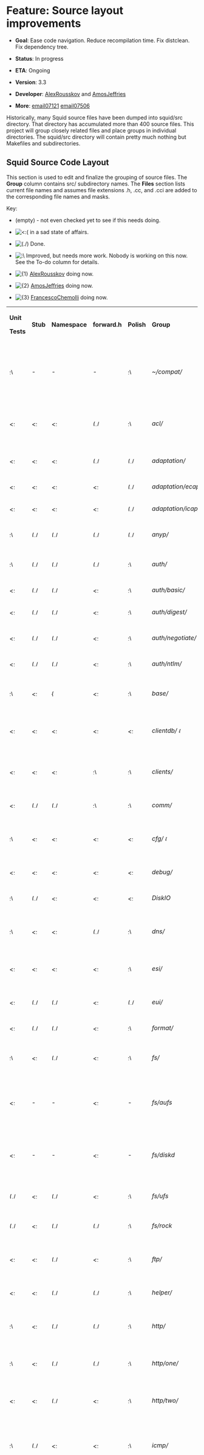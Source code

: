 # Feature: Source layout improvements

  - **Goal**: Ease code navigation. Reduce recompilation time. Fix
    distclean. Fix dependency tree.

  - **Status**: In progress

  - **ETA**: Ongoing

  - **Version**: 3.3

  - **Developer**:
    [AlexRousskov](https://wiki.squid-cache.org/action/show/Features/SourceLayout/AlexRousskov#)
    and
    [AmosJeffries](https://wiki.squid-cache.org/action/show/Features/SourceLayout/AmosJeffries#)

  - **More**:
    [email07121](http://www.mail-archive.com/squid-dev@squid-cache.org/msg07121.html)
    [email07506](http://www.mail-archive.com/squid-dev@squid-cache.org/msg07506.html)

Historically, many Squid source files have been dumped into squid/src
directory. That directory has accumulated more than 400 source files.
This project will group closely related files and place groups in
individual directories. The squid/src directory will contain pretty much
nothing but Makefiles and subdirectories.

## Squid Source Code Layout

This section is used to edit and finalize the grouping of source files.
The **Group** column contains src/ subdirectory names. The **Files**
section lists current file names and assumes file extensions .h, .cc,
and .cci are added to the corresponding file names and masks.

Key:

  - (empty) - not even checked yet to see if this needs doing.

  - ![\<:(](https://wiki.squid-cache.org/wiki/squidtheme/img/frown.png)
    in a sad state of affairs.

  - ![(./)](https://wiki.squid-cache.org/wiki/squidtheme/img/checkmark.png)
    Done.

  - ![:\\](https://wiki.squid-cache.org/wiki/squidtheme/img/ohwell.png)
    Improved, but needs more work. Nobody is working on this now. See
    the To-do column for details.

  - ![{1}](https://wiki.squid-cache.org/wiki/squidtheme/img/prio1.png)
    [AlexRousskov](https://wiki.squid-cache.org/action/show/Features/SourceLayout/AlexRousskov#)
    doing now.

  - ![{2}](https://wiki.squid-cache.org/wiki/squidtheme/img/prio2.png)
    [AmosJeffries](https://wiki.squid-cache.org/action/show/Features/SourceLayout/AmosJeffries#)
    doing now.

  - ![{3}](https://wiki.squid-cache.org/wiki/squidtheme/img/prio3.png)
    [FrancescoChemolli](https://wiki.squid-cache.org/action/show/Features/SourceLayout/FrancescoChemolli#)
    doing now.

<table>
<tbody>
<tr class="odd">
<td><p><strong>Unit</strong></p>
<p><strong>Tests</strong></p></td>
<td><p><strong>Stub</strong></p></td>
<td><p><strong>Namespace</strong></p></td>
<td><p><strong>forward.h</strong></p></td>
<td><p><strong>Polish</strong></p></td>
<td><p><strong>Group</strong></p></td>
<td><p><strong>Definition</strong></p></td>
<td><p><strong>Files and To-do</strong></p></td>
</tr>
<tr class="even">
<td><p><img src="https://wiki.squid-cache.org/wiki/squidtheme/img/ohwell.png" width="15" height="15" alt=":\" /></p></td>
<td><p>-</p></td>
<td><p>-</p></td>
<td><p>-</p></td>
<td><p><img src="https://wiki.squid-cache.org/wiki/squidtheme/img/ohwell.png" width="15" height="15" alt=":\" /></p></td>
<td><p><em>~/compat/</em></p></td>
<td><p>Portability primitives.</p>
<p>This is a full layer below everything, should be seamless with the OS API.</p></td>
<td><p>** migrate remaining pieces from squid.h and squid-old.h into compat</p></td>
</tr>
<tr class="odd">
<td><p><img src="https://wiki.squid-cache.org/wiki/squidtheme/img/frown.png" width="15" height="15" alt="&lt;:(" /></p></td>
<td><p><img src="https://wiki.squid-cache.org/wiki/squidtheme/img/frown.png" width="15" height="15" alt="&lt;:(" /></p></td>
<td><p><img src="https://wiki.squid-cache.org/wiki/squidtheme/img/frown.png" width="15" height="15" alt="&lt;:(" /></p></td>
<td><p><img src="https://wiki.squid-cache.org/wiki/squidtheme/img/checkmark.png" width="20" height="15" alt="(./)" /></p></td>
<td><p><img src="https://wiki.squid-cache.org/wiki/squidtheme/img/ohwell.png" width="15" height="15" alt=":\" /></p></td>
<td><p><em>acl/</em></p></td>
<td><p>Access Controls</p></td>
<td><p>ACL* external_acl.*, Add Acl namespace and rename classes?</p></td>
</tr>
<tr class="even">
<td><p><img src="https://wiki.squid-cache.org/wiki/squidtheme/img/frown.png" width="15" height="15" alt="&lt;:(" /></p></td>
<td><p><img src="https://wiki.squid-cache.org/wiki/squidtheme/img/frown.png" width="15" height="15" alt="&lt;:(" /></p></td>
<td><p><img src="https://wiki.squid-cache.org/wiki/squidtheme/img/frown.png" width="15" height="15" alt="&lt;:(" /></p></td>
<td><p><img src="https://wiki.squid-cache.org/wiki/squidtheme/img/checkmark.png" width="20" height="15" alt="(./)" /></p></td>
<td><p><img src="https://wiki.squid-cache.org/wiki/squidtheme/img/checkmark.png" width="20" height="15" alt="(./)" /></p></td>
<td><p><em>adaptation/</em></p></td>
<td><p>code common to eCAP and ICAP</p></td>
<td></td>
</tr>
<tr class="odd">
<td><p><img src="https://wiki.squid-cache.org/wiki/squidtheme/img/frown.png" width="15" height="15" alt="&lt;:(" /></p></td>
<td><p><img src="https://wiki.squid-cache.org/wiki/squidtheme/img/frown.png" width="15" height="15" alt="&lt;:(" /></p></td>
<td><p><img src="https://wiki.squid-cache.org/wiki/squidtheme/img/frown.png" width="15" height="15" alt="&lt;:(" /></p></td>
<td><p><img src="https://wiki.squid-cache.org/wiki/squidtheme/img/frown.png" width="15" height="15" alt="&lt;:(" /></p></td>
<td><p><img src="https://wiki.squid-cache.org/wiki/squidtheme/img/checkmark.png" width="20" height="15" alt="(./)" /></p></td>
<td><p><em>adaptation/ecap/</em></p></td>
<td><p>eCAP support</p></td>
<td></td>
</tr>
<tr class="even">
<td><p><img src="https://wiki.squid-cache.org/wiki/squidtheme/img/frown.png" width="15" height="15" alt="&lt;:(" /></p></td>
<td><p><img src="https://wiki.squid-cache.org/wiki/squidtheme/img/frown.png" width="15" height="15" alt="&lt;:(" /></p></td>
<td><p><img src="https://wiki.squid-cache.org/wiki/squidtheme/img/frown.png" width="15" height="15" alt="&lt;:(" /></p></td>
<td><p><img src="https://wiki.squid-cache.org/wiki/squidtheme/img/frown.png" width="15" height="15" alt="&lt;:(" /></p></td>
<td><p><img src="https://wiki.squid-cache.org/wiki/squidtheme/img/checkmark.png" width="20" height="15" alt="(./)" /></p></td>
<td><p><em>adaptation/icap/</em></p></td>
<td><p>ICAP support</p></td>
<td></td>
</tr>
<tr class="odd">
<td><p><img src="https://wiki.squid-cache.org/wiki/squidtheme/img/ohwell.png" width="15" height="15" alt=":\" /></p></td>
<td><p><img src="https://wiki.squid-cache.org/wiki/squidtheme/img/checkmark.png" width="20" height="15" alt="(./)" /></p></td>
<td><p><img src="https://wiki.squid-cache.org/wiki/squidtheme/img/checkmark.png" width="20" height="15" alt="(./)" /></p></td>
<td><p><img src="https://wiki.squid-cache.org/wiki/squidtheme/img/checkmark.png" width="20" height="15" alt="(./)" /></p></td>
<td><p><img src="https://wiki.squid-cache.org/wiki/squidtheme/img/checkmark.png" width="20" height="15" alt="(./)" /></p></td>
<td><p><em>anyp/</em></p></td>
<td><p>Protocol-independent protocol primitives</p></td>
<td><p>url* urn* ProtoPort*</p></td>
</tr>
<tr class="even">
<td><p><img src="https://wiki.squid-cache.org/wiki/squidtheme/img/ohwell.png" width="15" height="15" alt=":\" /></p></td>
<td><p><img src="https://wiki.squid-cache.org/wiki/squidtheme/img/checkmark.png" width="20" height="15" alt="(./)" /></p></td>
<td><p><img src="https://wiki.squid-cache.org/wiki/squidtheme/img/checkmark.png" width="20" height="15" alt="(./)" /></p></td>
<td><p><img src="https://wiki.squid-cache.org/wiki/squidtheme/img/checkmark.png" width="20" height="15" alt="(./)" /></p></td>
<td><p><img src="https://wiki.squid-cache.org/wiki/squidtheme/img/ohwell.png" width="15" height="15" alt=":\" /></p></td>
<td><p><em>auth/</em></p></td>
<td><p>Authentication schemes</p></td>
<td></td>
</tr>
<tr class="odd">
<td><p><img src="https://wiki.squid-cache.org/wiki/squidtheme/img/frown.png" width="15" height="15" alt="&lt;:(" /></p></td>
<td><p><img src="https://wiki.squid-cache.org/wiki/squidtheme/img/checkmark.png" width="20" height="15" alt="(./)" /></p></td>
<td><p><img src="https://wiki.squid-cache.org/wiki/squidtheme/img/checkmark.png" width="20" height="15" alt="(./)" /></p></td>
<td><p><img src="https://wiki.squid-cache.org/wiki/squidtheme/img/frown.png" width="15" height="15" alt="&lt;:(" /></p></td>
<td><p><img src="https://wiki.squid-cache.org/wiki/squidtheme/img/ohwell.png" width="15" height="15" alt=":\" /></p></td>
<td><p><em>auth/basic/</em></p></td>
<td><p>Basic Authentication</p></td>
<td></td>
</tr>
<tr class="even">
<td><p><img src="https://wiki.squid-cache.org/wiki/squidtheme/img/frown.png" width="15" height="15" alt="&lt;:(" /></p></td>
<td><p><img src="https://wiki.squid-cache.org/wiki/squidtheme/img/checkmark.png" width="20" height="15" alt="(./)" /></p></td>
<td><p><img src="https://wiki.squid-cache.org/wiki/squidtheme/img/checkmark.png" width="20" height="15" alt="(./)" /></p></td>
<td><p><img src="https://wiki.squid-cache.org/wiki/squidtheme/img/frown.png" width="15" height="15" alt="&lt;:(" /></p></td>
<td><p><img src="https://wiki.squid-cache.org/wiki/squidtheme/img/ohwell.png" width="15" height="15" alt=":\" /></p></td>
<td><p><em>auth/digest/</em></p></td>
<td><p>Digest Authentication</p></td>
<td></td>
</tr>
<tr class="odd">
<td><p><img src="https://wiki.squid-cache.org/wiki/squidtheme/img/frown.png" width="15" height="15" alt="&lt;:(" /></p></td>
<td><p><img src="https://wiki.squid-cache.org/wiki/squidtheme/img/checkmark.png" width="20" height="15" alt="(./)" /></p></td>
<td><p><img src="https://wiki.squid-cache.org/wiki/squidtheme/img/checkmark.png" width="20" height="15" alt="(./)" /></p></td>
<td><p><img src="https://wiki.squid-cache.org/wiki/squidtheme/img/frown.png" width="15" height="15" alt="&lt;:(" /></p></td>
<td><p><img src="https://wiki.squid-cache.org/wiki/squidtheme/img/ohwell.png" width="15" height="15" alt=":\" /></p></td>
<td><p><em>auth/negotiate/</em></p></td>
<td><p>Negotiate Authentication</p></td>
<td></td>
</tr>
<tr class="even">
<td><p><img src="https://wiki.squid-cache.org/wiki/squidtheme/img/frown.png" width="15" height="15" alt="&lt;:(" /></p></td>
<td><p><img src="https://wiki.squid-cache.org/wiki/squidtheme/img/checkmark.png" width="20" height="15" alt="(./)" /></p></td>
<td><p><img src="https://wiki.squid-cache.org/wiki/squidtheme/img/checkmark.png" width="20" height="15" alt="(./)" /></p></td>
<td><p><img src="https://wiki.squid-cache.org/wiki/squidtheme/img/frown.png" width="15" height="15" alt="&lt;:(" /></p></td>
<td><p><img src="https://wiki.squid-cache.org/wiki/squidtheme/img/ohwell.png" width="15" height="15" alt=":\" /></p></td>
<td><p><em>auth/ntlm/</em></p></td>
<td><p>NTLM Authentication</p></td>
<td></td>
</tr>
<tr class="odd">
<td><p><img src="https://wiki.squid-cache.org/wiki/squidtheme/img/ohwell.png" width="15" height="15" alt=":\" /></p></td>
<td><p><img src="https://wiki.squid-cache.org/wiki/squidtheme/img/frown.png" width="15" height="15" alt="&lt;:(" /></p></td>
<td><p><img src="https://wiki.squid-cache.org/wiki/squidtheme/img/icon-error.png" width="16" height="16" alt="{X}" /></p></td>
<td><p><img src="https://wiki.squid-cache.org/wiki/squidtheme/img/frown.png" width="15" height="15" alt="&lt;:(" /></p></td>
<td><p><img src="https://wiki.squid-cache.org/wiki/squidtheme/img/ohwell.png" width="15" height="15" alt=":\" /></p></td>
<td><p><em>base/</em></p></td>
<td><p>Commonly used code without a better place to go.</p></td>
<td><p>Async*? wordlist.* dlink.* hash.*</p></td>
</tr>
<tr class="even">
<td><p><img src="https://wiki.squid-cache.org/wiki/squidtheme/img/frown.png" width="15" height="15" alt="&lt;:(" /></p></td>
<td><p><img src="https://wiki.squid-cache.org/wiki/squidtheme/img/frown.png" width="15" height="15" alt="&lt;:(" /></p></td>
<td><p><img src="https://wiki.squid-cache.org/wiki/squidtheme/img/frown.png" width="15" height="15" alt="&lt;:(" /></p></td>
<td><p><img src="https://wiki.squid-cache.org/wiki/squidtheme/img/frown.png" width="15" height="15" alt="&lt;:(" /></p></td>
<td><p><img src="https://wiki.squid-cache.org/wiki/squidtheme/img/frown.png" width="15" height="15" alt="&lt;:(" /></p></td>
<td><p><em>clientdb/</em> <img src="https://wiki.squid-cache.org/wiki/squidtheme/img/prio2.png" width="15" height="13" alt="{2}" /></p></td>
<td><p>Database of information about clients</p></td>
<td><p>PR <a href="https://github.com/squid-cache/squid/pull/954#">954</a> client_db.*</p></td>
</tr>
<tr class="odd">
<td><p><img src="https://wiki.squid-cache.org/wiki/squidtheme/img/frown.png" width="15" height="15" alt="&lt;:(" /></p></td>
<td><p><img src="https://wiki.squid-cache.org/wiki/squidtheme/img/frown.png" width="15" height="15" alt="&lt;:(" /></p></td>
<td><p><img src="https://wiki.squid-cache.org/wiki/squidtheme/img/frown.png" width="15" height="15" alt="&lt;:(" /></p></td>
<td><p><img src="https://wiki.squid-cache.org/wiki/squidtheme/img/ohwell.png" width="15" height="15" alt=":\" /></p></td>
<td><p><img src="https://wiki.squid-cache.org/wiki/squidtheme/img/ohwell.png" width="15" height="15" alt=":\" /></p></td>
<td><p><em>clients/</em></p></td>
<td><p>Protocol clients and gateway components for connecting to upstream servers</p></td>
<td><p>ftp.*, http.*, gopher.*</p></td>
</tr>
<tr class="even">
<td><p><img src="https://wiki.squid-cache.org/wiki/squidtheme/img/frown.png" width="15" height="15" alt="&lt;:(" /></p></td>
<td><p><img src="https://wiki.squid-cache.org/wiki/squidtheme/img/checkmark.png" width="20" height="15" alt="(./)" /></p></td>
<td><p><img src="https://wiki.squid-cache.org/wiki/squidtheme/img/checkmark.png" width="20" height="15" alt="(./)" /></p></td>
<td><p><img src="https://wiki.squid-cache.org/wiki/squidtheme/img/ohwell.png" width="15" height="15" alt=":\" /></p></td>
<td><p><img src="https://wiki.squid-cache.org/wiki/squidtheme/img/ohwell.png" width="15" height="15" alt=":\" /></p></td>
<td><p><em>comm/</em></p></td>
<td><p>I/O subsystem</p></td>
<td></td>
</tr>
<tr class="odd">
<td><p><img src="https://wiki.squid-cache.org/wiki/squidtheme/img/ohwell.png" width="15" height="15" alt=":\" /></p></td>
<td><p><img src="https://wiki.squid-cache.org/wiki/squidtheme/img/frown.png" width="15" height="15" alt="&lt;:(" /></p></td>
<td><p><img src="https://wiki.squid-cache.org/wiki/squidtheme/img/frown.png" width="15" height="15" alt="&lt;:(" /></p></td>
<td><p><img src="https://wiki.squid-cache.org/wiki/squidtheme/img/frown.png" width="15" height="15" alt="&lt;:(" /></p></td>
<td><p><img src="https://wiki.squid-cache.org/wiki/squidtheme/img/frown.png" width="15" height="15" alt="&lt;:(" /></p></td>
<td><p><em>cfg/</em> <img src="https://wiki.squid-cache.org/wiki/squidtheme/img/prio2.png" width="15" height="13" alt="{2}" /></p></td>
<td><p>squid.conf parsing and management</p></td>
<td><p>PR <a href="https://github.com/squid-cache/squid/pull/928#">928</a>, cache_cf.* cf.* cf_* Parser.* <a href="https://wiki.squid-cache.org/action/show/Features/SourceLayout/ConfigParser#">ConfigParser</a>.* <a href="https://wiki.squid-cache.org/action/show/Features/SourceLayout/ConfigOption#">ConfigOption</a>.*</p></td>
</tr>
<tr class="even">
<td><p><img src="https://wiki.squid-cache.org/wiki/squidtheme/img/frown.png" width="15" height="15" alt="&lt;:(" /></p></td>
<td><p><img src="https://wiki.squid-cache.org/wiki/squidtheme/img/frown.png" width="15" height="15" alt="&lt;:(" /></p></td>
<td><p><img src="https://wiki.squid-cache.org/wiki/squidtheme/img/frown.png" width="15" height="15" alt="&lt;:(" /></p></td>
<td><p><img src="https://wiki.squid-cache.org/wiki/squidtheme/img/frown.png" width="15" height="15" alt="&lt;:(" /></p></td>
<td><p><img src="https://wiki.squid-cache.org/wiki/squidtheme/img/frown.png" width="15" height="15" alt="&lt;:(" /></p></td>
<td><p><em>debug/</em></p></td>
<td><p>Debug core utilities</p></td>
<td></td>
</tr>
<tr class="odd">
<td><p><img src="https://wiki.squid-cache.org/wiki/squidtheme/img/ohwell.png" width="15" height="15" alt=":\" /></p></td>
<td><p><img src="https://wiki.squid-cache.org/wiki/squidtheme/img/checkmark.png" width="20" height="15" alt="(./)" /></p></td>
<td><p><img src="https://wiki.squid-cache.org/wiki/squidtheme/img/frown.png" width="15" height="15" alt="&lt;:(" /></p></td>
<td><p><img src="https://wiki.squid-cache.org/wiki/squidtheme/img/frown.png" width="15" height="15" alt="&lt;:(" /></p></td>
<td><p><img src="https://wiki.squid-cache.org/wiki/squidtheme/img/frown.png" width="15" height="15" alt="&lt;:(" /></p></td>
<td><p><em>DiskIO</em></p></td>
<td><p>I/O primitives for filesystem access</p></td>
<td></td>
</tr>
<tr class="even">
<td><p><img src="https://wiki.squid-cache.org/wiki/squidtheme/img/ohwell.png" width="15" height="15" alt=":\" /></p></td>
<td><p><img src="https://wiki.squid-cache.org/wiki/squidtheme/img/frown.png" width="15" height="15" alt="&lt;:(" /></p></td>
<td><p><img src="https://wiki.squid-cache.org/wiki/squidtheme/img/frown.png" width="15" height="15" alt="&lt;:(" /></p></td>
<td><p><img src="https://wiki.squid-cache.org/wiki/squidtheme/img/checkmark.png" width="20" height="15" alt="(./)" /></p></td>
<td><p><img src="https://wiki.squid-cache.org/wiki/squidtheme/img/ohwell.png" width="15" height="15" alt=":\" /></p></td>
<td><p><em>dns/</em></p></td>
<td><p>DNS components (Internal, dnsserver, caches)</p></td>
<td><p>dns*, ipcache.* fqdncache.*</p></td>
</tr>
<tr class="odd">
<td><p><img src="https://wiki.squid-cache.org/wiki/squidtheme/img/frown.png" width="15" height="15" alt="&lt;:(" /></p></td>
<td><p><img src="https://wiki.squid-cache.org/wiki/squidtheme/img/frown.png" width="15" height="15" alt="&lt;:(" /></p></td>
<td><p><img src="https://wiki.squid-cache.org/wiki/squidtheme/img/frown.png" width="15" height="15" alt="&lt;:(" /></p></td>
<td><p><img src="https://wiki.squid-cache.org/wiki/squidtheme/img/frown.png" width="15" height="15" alt="&lt;:(" /></p></td>
<td><p><img src="https://wiki.squid-cache.org/wiki/squidtheme/img/ohwell.png" width="15" height="15" alt=":\" /></p></td>
<td><p><em>esi/</em></p></td>
<td><p>ESI support</p></td>
<td><p>ESI*, Add Esi namespace, rename classes</p></td>
</tr>
<tr class="even">
<td><p><img src="https://wiki.squid-cache.org/wiki/squidtheme/img/frown.png" width="15" height="15" alt="&lt;:(" /></p></td>
<td><p><img src="https://wiki.squid-cache.org/wiki/squidtheme/img/checkmark.png" width="20" height="15" alt="(./)" /></p></td>
<td><p><img src="https://wiki.squid-cache.org/wiki/squidtheme/img/checkmark.png" width="20" height="15" alt="(./)" /></p></td>
<td><p><img src="https://wiki.squid-cache.org/wiki/squidtheme/img/frown.png" width="15" height="15" alt="&lt;:(" /></p></td>
<td><p><img src="https://wiki.squid-cache.org/wiki/squidtheme/img/checkmark.png" width="20" height="15" alt="(./)" /></p></td>
<td><p><em>eui/</em></p></td>
<td><p>EUI-48 / MAC / ARP operations</p></td>
<td></td>
</tr>
<tr class="odd">
<td><p><img src="https://wiki.squid-cache.org/wiki/squidtheme/img/frown.png" width="15" height="15" alt="&lt;:(" /></p></td>
<td><p><img src="https://wiki.squid-cache.org/wiki/squidtheme/img/checkmark.png" width="20" height="15" alt="(./)" /></p></td>
<td><p><img src="https://wiki.squid-cache.org/wiki/squidtheme/img/checkmark.png" width="20" height="15" alt="(./)" /></p></td>
<td><p><img src="https://wiki.squid-cache.org/wiki/squidtheme/img/frown.png" width="15" height="15" alt="&lt;:(" /></p></td>
<td><p><img src="https://wiki.squid-cache.org/wiki/squidtheme/img/ohwell.png" width="15" height="15" alt=":\" /></p></td>
<td><p><em>format/</em></p></td>
<td><p>Custom formatting</p></td>
<td></td>
</tr>
<tr class="even">
<td><p><img src="https://wiki.squid-cache.org/wiki/squidtheme/img/ohwell.png" width="15" height="15" alt=":\" /></p></td>
<td><p><img src="https://wiki.squid-cache.org/wiki/squidtheme/img/frown.png" width="15" height="15" alt="&lt;:(" /></p></td>
<td><p><img src="https://wiki.squid-cache.org/wiki/squidtheme/img/checkmark.png" width="20" height="15" alt="(./)" /></p></td>
<td><p><img src="https://wiki.squid-cache.org/wiki/squidtheme/img/frown.png" width="15" height="15" alt="&lt;:(" /></p></td>
<td><p><img src="https://wiki.squid-cache.org/wiki/squidtheme/img/ohwell.png" width="15" height="15" alt=":\" /></p></td>
<td><p><em>fs/</em></p></td>
<td><p>file system-specific cache store support?</p></td>
<td><p>rename classes, add Makefiles for subdirs.</p></td>
</tr>
<tr class="odd">
<td><p><img src="https://wiki.squid-cache.org/wiki/squidtheme/img/frown.png" width="15" height="15" alt="&lt;:(" /></p></td>
<td><p>-</p></td>
<td><p>-</p></td>
<td><p><img src="https://wiki.squid-cache.org/wiki/squidtheme/img/frown.png" width="15" height="15" alt="&lt;:(" /></p></td>
<td><p>-</p></td>
<td><p><em>fs/aufs</em></p></td>
<td><p>AUFS cache_dir</p></td>
<td><p><a href="https://wiki.squid-cache.org/action/show/Features/SourceLayout/FrancescoChemolli#">FrancescoChemolli</a>. Fs::Ufs namespace, renamed files. TODO: rename classes</p></td>
</tr>
<tr class="even">
<td><p><img src="https://wiki.squid-cache.org/wiki/squidtheme/img/frown.png" width="15" height="15" alt="&lt;:(" /></p></td>
<td><p>-</p></td>
<td><p>-</p></td>
<td><p><img src="https://wiki.squid-cache.org/wiki/squidtheme/img/frown.png" width="15" height="15" alt="&lt;:(" /></p></td>
<td><p>-</p></td>
<td><p><em>fs/diskd</em></p></td>
<td><p>DiskD cache_dir</p></td>
<td><p><a href="https://wiki.squid-cache.org/action/show/Features/SourceLayout/FrancescoChemolli#">FrancescoChemolli</a>. Fs::Ufs namespace, renamed files. TODO: rename classes</p></td>
</tr>
<tr class="odd">
<td><p><img src="https://wiki.squid-cache.org/wiki/squidtheme/img/checkmark.png" width="20" height="15" alt="(./)" /></p></td>
<td><p><img src="https://wiki.squid-cache.org/wiki/squidtheme/img/frown.png" width="15" height="15" alt="&lt;:(" /></p></td>
<td><p><img src="https://wiki.squid-cache.org/wiki/squidtheme/img/checkmark.png" width="20" height="15" alt="(./)" /></p></td>
<td><p><img src="https://wiki.squid-cache.org/wiki/squidtheme/img/frown.png" width="15" height="15" alt="&lt;:(" /></p></td>
<td><p><img src="https://wiki.squid-cache.org/wiki/squidtheme/img/ohwell.png" width="15" height="15" alt=":\" /></p></td>
<td><p><em>fs/ufs</em></p></td>
<td><p>Ufs cache_dir</p></td>
<td><p>TODO: rename classes</p></td>
</tr>
<tr class="even">
<td><p><img src="https://wiki.squid-cache.org/wiki/squidtheme/img/checkmark.png" width="20" height="15" alt="(./)" /></p></td>
<td><p><img src="https://wiki.squid-cache.org/wiki/squidtheme/img/frown.png" width="15" height="15" alt="&lt;:(" /></p></td>
<td><p><img src="https://wiki.squid-cache.org/wiki/squidtheme/img/checkmark.png" width="20" height="15" alt="(./)" /></p></td>
<td><p><img src="https://wiki.squid-cache.org/wiki/squidtheme/img/checkmark.png" width="20" height="15" alt="(./)" /></p></td>
<td><p><img src="https://wiki.squid-cache.org/wiki/squidtheme/img/ohwell.png" width="15" height="15" alt=":\" /></p></td>
<td><p><em>fs/rock</em></p></td>
<td><p>Rock cache_dir</p></td>
<td><p>TODO: rename classes</p></td>
</tr>
<tr class="odd">
<td><p><img src="https://wiki.squid-cache.org/wiki/squidtheme/img/frown.png" width="15" height="15" alt="&lt;:(" /></p></td>
<td><p><img src="https://wiki.squid-cache.org/wiki/squidtheme/img/frown.png" width="15" height="15" alt="&lt;:(" /></p></td>
<td><p><img src="https://wiki.squid-cache.org/wiki/squidtheme/img/checkmark.png" width="20" height="15" alt="(./)" /></p></td>
<td><p><img src="https://wiki.squid-cache.org/wiki/squidtheme/img/frown.png" width="15" height="15" alt="&lt;:(" /></p></td>
<td><p><img src="https://wiki.squid-cache.org/wiki/squidtheme/img/ohwell.png" width="15" height="15" alt=":\" /></p></td>
<td><p><em>ftp/</em></p></td>
<td><p>FTP primitives shared by client, server, and ICAP sides</p></td>
<td></td>
</tr>
<tr class="even">
<td><p><img src="https://wiki.squid-cache.org/wiki/squidtheme/img/frown.png" width="15" height="15" alt="&lt;:(" /></p></td>
<td><p><img src="https://wiki.squid-cache.org/wiki/squidtheme/img/frown.png" width="15" height="15" alt="&lt;:(" /></p></td>
<td><p><img src="https://wiki.squid-cache.org/wiki/squidtheme/img/checkmark.png" width="20" height="15" alt="(./)" /></p></td>
<td><p><img src="https://wiki.squid-cache.org/wiki/squidtheme/img/checkmark.png" width="20" height="15" alt="(./)" /></p></td>
<td><p><img src="https://wiki.squid-cache.org/wiki/squidtheme/img/ohwell.png" width="15" height="15" alt=":\" /></p></td>
<td><p><em>helper/</em></p></td>
<td><p><a href="https://wiki.squid-cache.org/action/show/Features/SourceLayout/Features/AddonHelpers#">Features/AddonHelpers</a> protocol primitives</p></td>
<td><p>migrate helper.*</p></td>
</tr>
<tr class="odd">
<td><p><img src="https://wiki.squid-cache.org/wiki/squidtheme/img/ohwell.png" width="15" height="15" alt=":\" /></p></td>
<td><p><img src="https://wiki.squid-cache.org/wiki/squidtheme/img/frown.png" width="15" height="15" alt="&lt;:(" /></p></td>
<td><p><img src="https://wiki.squid-cache.org/wiki/squidtheme/img/checkmark.png" width="20" height="15" alt="(./)" /></p></td>
<td><p><img src="https://wiki.squid-cache.org/wiki/squidtheme/img/checkmark.png" width="20" height="15" alt="(./)" /></p></td>
<td><p><img src="https://wiki.squid-cache.org/wiki/squidtheme/img/ohwell.png" width="15" height="15" alt=":\" /></p></td>
<td><p><em>http/</em></p></td>
<td><p>HTTP primitives shared by client, server, and ICAP sides</p></td>
<td><p>Http*</p></td>
</tr>
<tr class="even">
<td><p><img src="https://wiki.squid-cache.org/wiki/squidtheme/img/ohwell.png" width="15" height="15" alt=":\" /></p></td>
<td><p><img src="https://wiki.squid-cache.org/wiki/squidtheme/img/frown.png" width="15" height="15" alt="&lt;:(" /></p></td>
<td><p><img src="https://wiki.squid-cache.org/wiki/squidtheme/img/checkmark.png" width="20" height="15" alt="(./)" /></p></td>
<td><p><img src="https://wiki.squid-cache.org/wiki/squidtheme/img/checkmark.png" width="20" height="15" alt="(./)" /></p></td>
<td><p><img src="https://wiki.squid-cache.org/wiki/squidtheme/img/ohwell.png" width="15" height="15" alt=":\" /></p></td>
<td><p><em>http/one/</em></p></td>
<td><p>HTTP/1 primitives shared by client, server, and ICAP sides</p></td>
<td></td>
</tr>
<tr class="odd">
<td><p><img src="https://wiki.squid-cache.org/wiki/squidtheme/img/frown.png" width="15" height="15" alt="&lt;:(" /></p></td>
<td><p><img src="https://wiki.squid-cache.org/wiki/squidtheme/img/frown.png" width="15" height="15" alt="&lt;:(" /></p></td>
<td><p><img src="https://wiki.squid-cache.org/wiki/squidtheme/img/checkmark.png" width="20" height="15" alt="(./)" /></p></td>
<td><p><img src="https://wiki.squid-cache.org/wiki/squidtheme/img/frown.png" width="15" height="15" alt="&lt;:(" /></p></td>
<td><p><img src="https://wiki.squid-cache.org/wiki/squidtheme/img/ohwell.png" width="15" height="15" alt=":\" /></p></td>
<td><p><em>http/two/</em></p></td>
<td><p>HTTP/2 primitives shared by client, server, and ICAP sides</p></td>
<td></td>
</tr>
<tr class="even">
<td><p><img src="https://wiki.squid-cache.org/wiki/squidtheme/img/ohwell.png" width="15" height="15" alt=":\" /></p></td>
<td><p><img src="https://wiki.squid-cache.org/wiki/squidtheme/img/checkmark.png" width="20" height="15" alt="(./)" /></p></td>
<td><p><img src="https://wiki.squid-cache.org/wiki/squidtheme/img/frown.png" width="15" height="15" alt="&lt;:(" /></p></td>
<td><p><img src="https://wiki.squid-cache.org/wiki/squidtheme/img/frown.png" width="15" height="15" alt="&lt;:(" /></p></td>
<td><p><img src="https://wiki.squid-cache.org/wiki/squidtheme/img/ohwell.png" width="15" height="15" alt=":\" /></p></td>
<td><p><em>icmp/</em></p></td>
<td><p>ICMP support and Network measurement</p></td>
<td><p>Icmp* net_db.*, C++ convert net_db*, Add Icmp namespace and rename classes</p></td>
</tr>
<tr class="odd">
<td><p><img src="https://wiki.squid-cache.org/wiki/squidtheme/img/frown.png" width="15" height="15" alt="&lt;:(" /></p></td>
<td><p><img src="https://wiki.squid-cache.org/wiki/squidtheme/img/frown.png" width="15" height="15" alt="&lt;:(" /></p></td>
<td><p><img src="https://wiki.squid-cache.org/wiki/squidtheme/img/frown.png" width="15" height="15" alt="&lt;:(" /></p></td>
<td><p><img src="https://wiki.squid-cache.org/wiki/squidtheme/img/frown.png" width="15" height="15" alt="&lt;:(" /></p></td>
<td><p><img src="https://wiki.squid-cache.org/wiki/squidtheme/img/ohwell.png" width="15" height="15" alt=":\" /></p></td>
<td><p><em>ident/</em></p></td>
<td><p>IDENT support</p></td>
<td><p>ident.* Make remote connection handling into an AsyncJob</p></td>
</tr>
<tr class="even">
<td><p><img src="https://wiki.squid-cache.org/wiki/squidtheme/img/ohwell.png" width="15" height="15" alt=":\" /></p></td>
<td><p><img src="https://wiki.squid-cache.org/wiki/squidtheme/img/checkmark.png" width="20" height="15" alt="(./)" /></p></td>
<td><p><img src="https://wiki.squid-cache.org/wiki/squidtheme/img/checkmark.png" width="20" height="15" alt="(./)" /></p></td>
<td><p><img src="https://wiki.squid-cache.org/wiki/squidtheme/img/checkmark.png" width="20" height="15" alt="(./)" /></p></td>
<td><p><img src="https://wiki.squid-cache.org/wiki/squidtheme/img/checkmark.png" width="20" height="15" alt="(./)" /></p></td>
<td><p><em>ip/</em></p></td>
<td><p>IP Protocol</p></td>
<td><p>Ip* Qos*</p></td>
</tr>
<tr class="odd">
<td><p><img src="https://wiki.squid-cache.org/wiki/squidtheme/img/frown.png" width="15" height="15" alt="&lt;:(" /></p></td>
<td><p><img src="https://wiki.squid-cache.org/wiki/squidtheme/img/frown.png" width="15" height="15" alt="&lt;:(" /></p></td>
<td><p><img src="https://wiki.squid-cache.org/wiki/squidtheme/img/frown.png" width="15" height="15" alt="&lt;:(" /></p></td>
<td><p><img src="https://wiki.squid-cache.org/wiki/squidtheme/img/checkmark.png" width="20" height="15" alt="(./)" /></p></td>
<td><p><img src="https://wiki.squid-cache.org/wiki/squidtheme/img/ohwell.png" width="15" height="15" alt=":\" /></p></td>
<td><p><em>ipc/</em></p></td>
<td><p>inter-process communication</p></td>
<td><p>ipc.* ipc_win32.*, Move files, add Ipc namespace to them, and adjust global names</p></td>
</tr>
<tr class="even">
<td><p><img src="https://wiki.squid-cache.org/wiki/squidtheme/img/frown.png" width="15" height="15" alt="&lt;:(" /></p></td>
<td><p><img src="https://wiki.squid-cache.org/wiki/squidtheme/img/checkmark.png" width="20" height="15" alt="(./)" /></p></td>
<td><p><img src="https://wiki.squid-cache.org/wiki/squidtheme/img/frown.png" width="15" height="15" alt="&lt;:(" /></p></td>
<td><p><img src="https://wiki.squid-cache.org/wiki/squidtheme/img/frown.png" width="15" height="15" alt="&lt;:(" /></p></td>
<td><p><img src="https://wiki.squid-cache.org/wiki/squidtheme/img/ohwell.png" width="15" height="15" alt=":\" /></p></td>
<td><p><em>log/</em></p></td>
<td><p>Logging components</p></td>
<td><p>namespace for Custom log formats and tokenizer. classify</p></td>
</tr>
<tr class="odd">
<td><p><img src="https://wiki.squid-cache.org/wiki/squidtheme/img/ohwell.png" width="15" height="15" alt=":\" /></p></td>
<td><p><img src="https://wiki.squid-cache.org/wiki/squidtheme/img/checkmark.png" width="20" height="15" alt="(./)" /></p></td>
<td><p><img src="https://wiki.squid-cache.org/wiki/squidtheme/img/checkmark.png" width="20" height="15" alt="(./)" /></p></td>
<td><p><img src="https://wiki.squid-cache.org/wiki/squidtheme/img/checkmark.png" width="20" height="15" alt="(./)" /></p></td>
<td><p><img src="https://wiki.squid-cache.org/wiki/squidtheme/img/ohwell.png" width="15" height="15" alt=":\" /></p></td>
<td><p><em>mem/</em></p></td>
<td><p>Basic Memory management</p></td>
<td><p>class renaming, documentation, unit tests</p></td>
</tr>
<tr class="even">
<td><p><img src="https://wiki.squid-cache.org/wiki/squidtheme/img/ohwell.png" width="15" height="15" alt=":\" /></p></td>
<td><p><img src="https://wiki.squid-cache.org/wiki/squidtheme/img/checkmark.png" width="20" height="15" alt="(./)" /></p></td>
<td><p><img src="https://wiki.squid-cache.org/wiki/squidtheme/img/frown.png" width="15" height="15" alt="&lt;:(" /></p></td>
<td><p><img src="https://wiki.squid-cache.org/wiki/squidtheme/img/checkmark.png" width="20" height="15" alt="(./)" /></p></td>
<td><p><img src="https://wiki.squid-cache.org/wiki/squidtheme/img/ohwell.png" width="15" height="15" alt=":\" /></p></td>
<td><p><em>mgr/</em></p></td>
<td><p>Cache Manager</p></td>
<td><p>Move in <a href="https://wiki.squid-cache.org/action/show/Features/SourceLayout/CacheManager#">CacheManager</a>.h, cache_manager.cc, and test cases</p></td>
</tr>
<tr class="odd">
<td><p><img src="https://wiki.squid-cache.org/wiki/squidtheme/img/ohwell.png" width="15" height="15" alt=":\" /></p></td>
<td><p><img src="https://wiki.squid-cache.org/wiki/squidtheme/img/frown.png" width="15" height="15" alt="&lt;:(" /></p></td>
<td><p><img src="https://wiki.squid-cache.org/wiki/squidtheme/img/checkmark.png" width="20" height="15" alt="(./)" /></p></td>
<td><p><img src="https://wiki.squid-cache.org/wiki/squidtheme/img/frown.png" width="15" height="15" alt="&lt;:(" /></p></td>
<td><p><img src="https://wiki.squid-cache.org/wiki/squidtheme/img/checkmark.png" width="20" height="15" alt="(./)" /></p></td>
<td><p><em>parser/</em></p></td>
<td><p>generic parsing primitives</p></td>
<td></td>
</tr>
<tr class="even">
<td><p><img src="https://wiki.squid-cache.org/wiki/squidtheme/img/frown.png" width="15" height="15" alt="&lt;:(" /></p></td>
<td><p><img src="https://wiki.squid-cache.org/wiki/squidtheme/img/frown.png" width="15" height="15" alt="&lt;:(" /></p></td>
<td><p><img src="https://wiki.squid-cache.org/wiki/squidtheme/img/checkmark.png" width="20" height="15" alt="(./)" /></p></td>
<td><p><img src="https://wiki.squid-cache.org/wiki/squidtheme/img/checkmark.png" width="20" height="15" alt="(./)" /></p></td>
<td><p><img src="https://wiki.squid-cache.org/wiki/squidtheme/img/frown.png" width="15" height="15" alt="&lt;:(" /></p></td>
<td><p><em>proxyp/</em></p></td>
<td><p>PROXY protocol primitives</p></td>
<td></td>
</tr>
<tr class="odd">
<td><p><img src="https://wiki.squid-cache.org/wiki/squidtheme/img/frown.png" width="15" height="15" alt="&lt;:(" /></p></td>
<td><p><img src="https://wiki.squid-cache.org/wiki/squidtheme/img/frown.png" width="15" height="15" alt="&lt;:(" /></p></td>
<td><p><img src="https://wiki.squid-cache.org/wiki/squidtheme/img/frown.png" width="15" height="15" alt="&lt;:(" /></p></td>
<td><p><img src="https://wiki.squid-cache.org/wiki/squidtheme/img/frown.png" width="15" height="15" alt="&lt;:(" /></p></td>
<td><p><img src="https://wiki.squid-cache.org/wiki/squidtheme/img/frown.png" width="15" height="15" alt="&lt;:(" /></p></td>
<td><p><em>redirect/</em></p></td>
<td><p>URL alteration (redirectors, URL-rewrite, URL maps)</p></td>
<td><p>redirect.* RedirectInternal.*</p></td>
</tr>
<tr class="even">
<td><p><img src="https://wiki.squid-cache.org/wiki/squidtheme/img/frown.png" width="15" height="15" alt="&lt;:(" /></p></td>
<td><p><img src="https://wiki.squid-cache.org/wiki/squidtheme/img/frown.png" width="15" height="15" alt="&lt;:(" /></p></td>
<td><p><img src="https://wiki.squid-cache.org/wiki/squidtheme/img/frown.png" width="15" height="15" alt="&lt;:(" /></p></td>
<td><p><img src="https://wiki.squid-cache.org/wiki/squidtheme/img/frown.png" width="15" height="15" alt="&lt;:(" /></p></td>
<td><p><img src="https://wiki.squid-cache.org/wiki/squidtheme/img/ohwell.png" width="15" height="15" alt=":\" /></p></td>
<td><p><em>repl/heap/</em></p></td>
<td><p>HEAP Replacement Policy algorithms</p></td>
<td></td>
</tr>
<tr class="odd">
<td><p><img src="https://wiki.squid-cache.org/wiki/squidtheme/img/frown.png" width="15" height="15" alt="&lt;:(" /></p></td>
<td><p><img src="https://wiki.squid-cache.org/wiki/squidtheme/img/frown.png" width="15" height="15" alt="&lt;:(" /></p></td>
<td><p><img src="https://wiki.squid-cache.org/wiki/squidtheme/img/frown.png" width="15" height="15" alt="&lt;:(" /></p></td>
<td><p><img src="https://wiki.squid-cache.org/wiki/squidtheme/img/frown.png" width="15" height="15" alt="&lt;:(" /></p></td>
<td><p><img src="https://wiki.squid-cache.org/wiki/squidtheme/img/ohwell.png" width="15" height="15" alt=":\" /></p></td>
<td><p><em>repl/lru/</em></p></td>
<td><p>Cache Replacement Policy algorithms</p></td>
<td></td>
</tr>
<tr class="even">
<td><p><img src="https://wiki.squid-cache.org/wiki/squidtheme/img/ohwell.png" width="15" height="15" alt=":\" /></p></td>
<td><p><img src="https://wiki.squid-cache.org/wiki/squidtheme/img/checkmark.png" width="20" height="15" alt="(./)" /></p></td>
<td><p><img src="https://wiki.squid-cache.org/wiki/squidtheme/img/frown.png" width="15" height="15" alt="&lt;:(" /></p></td>
<td><p><img src="https://wiki.squid-cache.org/wiki/squidtheme/img/checkmark.png" width="20" height="15" alt="(./)" /></p></td>
<td><p><img src="https://wiki.squid-cache.org/wiki/squidtheme/img/checkmark.png" width="20" height="15" alt="(./)" /></p></td>
<td><p><em>sbuf/</em></p></td>
<td><p>SBuf (string buffer) components and related algorithms</p></td>
<td></td>
</tr>
<tr class="odd">
<td><p><img src="https://wiki.squid-cache.org/wiki/squidtheme/img/frown.png" width="15" height="15" alt="&lt;:(" /></p></td>
<td><p><img src="https://wiki.squid-cache.org/wiki/squidtheme/img/checkmark.png" width="20" height="15" alt="(./)" /></p></td>
<td><p><img src="https://wiki.squid-cache.org/wiki/squidtheme/img/checkmark.png" width="20" height="15" alt="(./)" /></p></td>
<td><p><img src="https://wiki.squid-cache.org/wiki/squidtheme/img/checkmark.png" width="20" height="15" alt="(./)" /></p></td>
<td><p><img src="https://wiki.squid-cache.org/wiki/squidtheme/img/checkmark.png" width="20" height="15" alt="(./)" /></p></td>
<td><p><em>security/</em></p></td>
<td><p>Transport Layer Security components</p></td>
<td></td>
</tr>
<tr class="even">
<td><p><img src="https://wiki.squid-cache.org/wiki/squidtheme/img/frown.png" width="15" height="15" alt="&lt;:(" /></p></td>
<td><p><img src="https://wiki.squid-cache.org/wiki/squidtheme/img/frown.png" width="15" height="15" alt="&lt;:(" /></p></td>
<td><p><img src="https://wiki.squid-cache.org/wiki/squidtheme/img/frown.png" width="15" height="15" alt="&lt;:(" /></p></td>
<td><p><img src="https://wiki.squid-cache.org/wiki/squidtheme/img/checkmark.png" width="20" height="15" alt="(./)" /></p></td>
<td><p><img src="https://wiki.squid-cache.org/wiki/squidtheme/img/ohwell.png" width="15" height="15" alt=":\" /></p></td>
<td><p><em>servers/</em></p></td>
<td><p>Listening Server components for receiving connections</p></td>
<td><p>client_side*</p></td>
</tr>
<tr class="odd">
<td><p><img src="https://wiki.squid-cache.org/wiki/squidtheme/img/frown.png" width="15" height="15" alt="&lt;:(" /></p></td>
<td><p><img src="https://wiki.squid-cache.org/wiki/squidtheme/img/frown.png" width="15" height="15" alt="&lt;:(" /></p></td>
<td><p><img src="https://wiki.squid-cache.org/wiki/squidtheme/img/frown.png" width="15" height="15" alt="&lt;:(" /></p></td>
<td><p><img src="https://wiki.squid-cache.org/wiki/squidtheme/img/checkmark.png" width="20" height="15" alt="(./)" /></p></td>
<td><p><img src="https://wiki.squid-cache.org/wiki/squidtheme/img/ohwell.png" width="15" height="15" alt=":\" /></p></td>
<td><p><em>snmp/</em></p></td>
<td><p>SNMP components</p></td>
<td><p>snmp_*, move core and agent code. restructure for extensibility.</p></td>
</tr>
<tr class="even">
<td><p><img src="https://wiki.squid-cache.org/wiki/squidtheme/img/frown.png" width="15" height="15" alt="&lt;:(" /></p></td>
<td><p><img src="https://wiki.squid-cache.org/wiki/squidtheme/img/checkmark.png" width="20" height="15" alt="(./)" /></p></td>
<td><p><img src="https://wiki.squid-cache.org/wiki/squidtheme/img/frown.png" width="15" height="15" alt="&lt;:(" /></p></td>
<td><p><img src="https://wiki.squid-cache.org/wiki/squidtheme/img/frown.png" width="15" height="15" alt="&lt;:(" /></p></td>
<td><p><img src="https://wiki.squid-cache.org/wiki/squidtheme/img/ohwell.png" width="15" height="15" alt=":\" /></p></td>
<td><p><em>ssl/</em></p></td>
<td><p>OpenSSL components</p></td>
<td><p>library is named libsslsquid.la and matchgin stub_lib*.cc</p></td>
</tr>
<tr class="odd">
<td><p><img src="https://wiki.squid-cache.org/wiki/squidtheme/img/frown.png" width="15" height="15" alt="&lt;:(" /></p></td>
<td><p><img src="https://wiki.squid-cache.org/wiki/squidtheme/img/frown.png" width="15" height="15" alt="&lt;:(" /></p></td>
<td><p><img src="https://wiki.squid-cache.org/wiki/squidtheme/img/frown.png" width="15" height="15" alt="&lt;:(" /></p></td>
<td><p><img src="https://wiki.squid-cache.org/wiki/squidtheme/img/frown.png" width="15" height="15" alt="&lt;:(" /></p></td>
<td><p><img src="https://wiki.squid-cache.org/wiki/squidtheme/img/frown.png" width="15" height="15" alt="&lt;:(" /></p></td>
<td><p><em>shaping/</em> <img src="https://wiki.squid-cache.org/wiki/squidtheme/img/prio2.png" width="15" height="13" alt="{2}" /></p></td>
<td><p>Traffic shaping and delay pools</p></td>
<td><p>PR <a href="https://github.com/squid-cache/squid/pull/928#">928</a>, *[Dd]elay.* *[Pp]ool*.*</p></td>
</tr>
<tr class="even">
<td><p><img src="https://wiki.squid-cache.org/wiki/squidtheme/img/ohwell.png" width="15" height="15" alt=":\" /></p></td>
<td><p><img src="https://wiki.squid-cache.org/wiki/squidtheme/img/frown.png" width="15" height="15" alt="&lt;:(" /></p></td>
<td><p><img src="https://wiki.squid-cache.org/wiki/squidtheme/img/frown.png" width="15" height="15" alt="&lt;:(" /></p></td>
<td><p><img src="https://wiki.squid-cache.org/wiki/squidtheme/img/checkmark.png" width="20" height="15" alt="(./)" /></p></td>
<td><p><img src="https://wiki.squid-cache.org/wiki/squidtheme/img/frown.png" width="15" height="15" alt="&lt;:(" /></p></td>
<td><p><em>store/</em></p></td>
<td><p>generic (fs-agnostic) disk and memory cache support?</p></td>
<td><p>Store* store*</p></td>
</tr>
<tr class="odd">
<td><p><img src="https://wiki.squid-cache.org/wiki/squidtheme/img/frown.png" width="15" height="15" alt="&lt;:(" /></p></td>
<td><p><img src="https://wiki.squid-cache.org/wiki/squidtheme/img/checkmark.png" width="20" height="15" alt="(./)" /></p></td>
<td><p><img src="https://wiki.squid-cache.org/wiki/squidtheme/img/checkmark.png" width="20" height="15" alt="(./)" /></p></td>
<td><p><img src="https://wiki.squid-cache.org/wiki/squidtheme/img/frown.png" width="15" height="15" alt="&lt;:(" /></p></td>
<td><p><img src="https://wiki.squid-cache.org/wiki/squidtheme/img/frown.png" width="15" height="15" alt="&lt;:(" /></p></td>
<td><p><em>time/</em></p></td>
<td><p>time and date handling tools</p></td>
<td><p>PR <a href="https://github.com/squid-cache/squid/pull/1001#">1001</a></p></td>
</tr>
</tbody>
</table>

## Bundled Add-On Source code

This section is used to edit and finalize the grouping of source files
important for users but not integral to build Squid. These sources are
generally contributed by third parties and vetted by the Squid
Developers for bundling.

|                                  |                                                                                                                   |
| -------------------------------- | ----------------------------------------------------------------------------------------------------------------- |
| **Directory Path**               | **Content Type**                                                                                                  |
| src/adaptation/ecap/modules/\*   | (PROPOSED) eCAP extension modules which may be linked by configuration.                                           |
| src/auth/basic/\*/               | [auth\_param](http://www.squid-cache.org/Doc/config/auth_param#) basic helpers                                    |
| src/auth/digest/\*/              | [auth\_param](http://www.squid-cache.org/Doc/config/auth_param#) digest helpers                                   |
| src/auth/negotiate/\*/           | [auth\_param](http://www.squid-cache.org/Doc/config/auth_param#) negotiate helpers                                |
| src/auth/ntlm/\*/                | [auth\_param](http://www.squid-cache.org/Doc/config/auth_param#) ntlm helpers                                     |
| src/acl/external/\*              | [external\_acl\_type](http://www.squid-cache.org/Doc/config/external_acl_type#) helpers                           |
| src/fs/diskd/\*                  | [diskd\_program](http://www.squid-cache.org/Doc/config/diskd_program#) Disk I/O helpers                           |
| src/fs/unlink/\*                 | (PROPOSED) [unlinkd\_program](http://www.squid-cache.org/Doc/config/unlinkd_program#) helpers                     |
| src/http/url\_rewriters/\*       | HTTP message URL re-writers ([url\_rewrite\_program](http://www.squid-cache.org/Doc/config/url_rewrite_program#)) |
| src/icmp/\*                      | [pinger\_program](http://www.squid-cache.org/Doc/config/pinger_program#) helpers                                  |
| src/log/\*/                      | [logfile\_daemon](http://www.squid-cache.org/Doc/config/logfile_daemon#) helpers                                  |
| src/security/cert\_validators/\* | [sslcrtvalidator\_program](http://www.squid-cache.org/Doc/config/sslcrtvalidator_program#) helpers                |
| src/security/cert\_generators/\* | [sslcrtd\_program](http://www.squid-cache.org/Doc/config/sslcrtd_program#) helpers                                |
| src/security/cert\_password/\*   | (PROPOSED) [sslpassword\_program](http://www.squid-cache.org/Doc/config/sslpassword_program#) helpers             |
| src/store/id\_rewriters/\*       | Store-ID re-writers ([store\_id\_program](http://www.squid-cache.org/Doc/config/store_id_program#))               |
| tools/                           | Administration tools                                                                                              |

## Problems

If you know the solution or can improve the proposed one, please write
to squid-dev mailing list.

<table>
<tbody>
<tr class="odd">
<td><p><strong>Problem</strong></p></td>
<td><p><strong>Proposed solution</strong></p></td>
</tr>
<tr class="even">
<td><p>Where to put OS-compatibility wrappers that are currently located in squid/lib and squid/include?</p></td>
<td><p><strong>squid/compat/</strong> but due to autoconf limitations the code must still be in <strong>.c</strong> files.</p></td>
</tr>
<tr class="odd">
<td><p>Where to put 3rd party libraries that are currently located in squid/lib and squid/include?</p></td>
<td><p><strong>squid/import/libFoo/</strong></p></td>
</tr>
<tr class="even">
<td><p>Can we remove Foo prefix from FOO/FooSomething.h file names? The prefix carries no additional information and is probably not required for modern compilers, especially in C++ world.</p></td>
<td><p><strong>Yes, Carefully</strong></p>
<p>File name should match the primary class declared or defined in that file. Directory name should match the (<em>lowercased</em>) namespace used by classes in that directory. We should move from PROTOFoo to PROTO::Foo classes.</p>
<p>Ensure that there is no squid/src/Foo.h or squid/include/Foo.h file before using a foo/Foo.h. Some systemic problems have been found cleaning filenames like this with compiler include methods.</p></td>
</tr>
<tr class="odd">
<td><p>Should client- and server- side files be separated?</p></td>
<td><p>yes</p></td>
</tr>
<tr class="even">
<td><p>Should directory names use just_small, CamelCase, or CAPS letters?</p></td>
<td><p>lower_case</p></td>
</tr>
<tr class="odd">
<td><p>Should class and file names use just_small, CamelCase, or CAPS letters?</p></td>
<td><p>CamelCaseHttpAcronymsIncluded</p></td>
</tr>
<tr class="even">
<td><p>Should we use squid/src/squid/ root for most sources to include header files as &lt;squid/group/file.h&gt;? This may be required for installed headers and 3rd party code using those headers. It is not clear whether Squid will have installed headers in the foreseeable future. The Feature/eCAP work will determine that.</p></td>
<td><p>no</p></td>
</tr>
<tr class="odd">
<td><p>Should we form a generic mini-cache object type to combine the shared portions of fqdncache, ipcache, idns queue, netdb, ident-cache, maybe others not yet found?</p></td>
<td><p>Probably, that will be a separate feature event though.</p></td>
</tr>
<tr class="even">
<td><p>What to do with all the mixed test* and stub_* files during this restructure?</p></td>
<td><p>Stub files placed next to the .cc file they can replace with an extension of .stub.cc and no file prefix.</p>
<p>test files go in test-suite directory.</p></td>
</tr>
<tr class="odd">
<td><p>What to do with third-party integration scripts and files?</p></td>
<td><p>Place in application-specific subdirectories off tools/</p></td>
</tr>
</tbody>
</table>

## Dependency Issues:

  - Cache manager **storeAppendPrintf** - just about every component
    uses this old function to dump it's stats to the cache manager
    output. It depends on StoreEntry which pulls in the entire store
    component tree. We need to make it use something something smaller.
    
      - An earlier attempt was made to use StoreEntryStream, but that
        still pulls in StoreEntry.
    
      - MemBuf is looking like a good all-purpose buffer we can have the
        components dump their text into. Which is then dumped into a
        StoreEntry by the cache manager. TODO: this probably should be
        switched to SBuf or SBufList now.
    
      - Current approach is to use Packable API:
        
          - the **Packable** type defines basic append() and appendf()
            semantics implemented by relevant classes (MemBuf,
            StoreEntry, TODO: SBuf).
        
          - the **PackableStream** type implements the C++ stream
            operators for any object implementing the Packable API.

  - **debugs()** macro handling still has a small circular dependency
    with libsquid, libbase files and file IO.

  - automake can generate library dependency links for us from
    foo\_LDADD. But for historic reasons that no longer apply most of
    the makefiles are using foo\_DEPENDENCIES which disables that
    functionality. We should remove the foo\_DEPENDENCIES instead and
    move to foo\_LDADD any objects not already there.

### Other:

**Explicit initialization vs self-initialization**

    The more I think on this the more I am of the opinion that using
    self-registering static/global objects as method of initialization &
    registration is generally a mistake. Better if each such class have a
    method for initialization, with initialization order explicitly coded in
    the main program. Also makes transition to runtime loaded modules easier
    and less intrusive as each module can assume the modules it registers
    into has been properly initialized already which means it can do a full
    initialization.
    
    Regards
    Henrik

Current approach is to replace globals with a static function (typically
called GetFoo() or Foo::GetInstance() for the foo global) returning a
static local variable. The variable should either self-initialize or be
carefully initialized by the getter function.

[CategoryFeature](https://wiki.squid-cache.org/action/show/Features/SourceLayout/CategoryFeature#)
